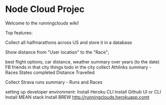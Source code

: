 # Node Cloud Projec
Welcome to the runningclouds wiki!

Top features:

Collect all halfmarathons across US and store it in a database

Show distance from "User location" to the "Race";

best flight options,
car distance,
weather summary over years (to the date)
FB friends in that city
things todo in the city
collect Athlinks summary - Races States completed Distance Travelled

Collect Strava runs summary - Runs and Races

setting up developer environment: Install Heroku CLI Install Github UI or CLI Install MEAN stack Install BREW http://runningclouds.herokuapp.comt
